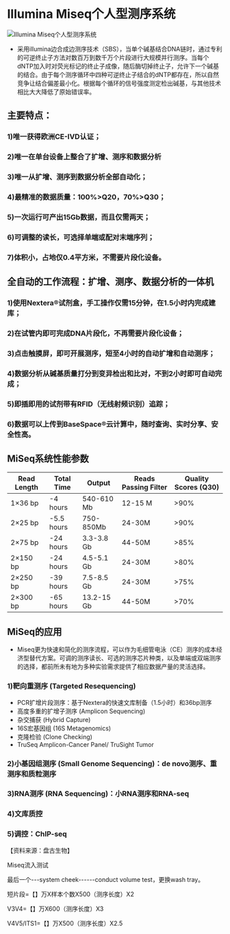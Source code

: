 # Illumina Miseq个人型测序系统
![Illumina Miseq个人型测序系统](http://img1.wezhan.cn/content/sitefiles/81869/images/6062812_Miseq_e44ead4a-fc69-48c6-b8fe-684df2be09fc_resize_picture.png)
- 采用illumina边合成边测序技术（SBS），当单个碱基结合DNA链时，通过专利的可逆终止子方法对数百万到数千万个片段进行大规模并行测序。当每个dNTP加入时对荧光标记的终止子成像，随后酶切掉终止子，允许下一个碱基的结合。由于每个测序循环中四种可逆终止子结合的dNTP都存在，所以自然竞争让结合偏差最小化。根据每个循环的信号强度测定检出碱基，与其他技术相比大大降低了原始错误率。
## 主要特点：
### 1)唯一获得欧洲CE-IVD认证；
### 2)唯一在单台设备上整合了扩增、测序和数据分析
### 3)唯一从扩增、测序到数据分析全部自动化；
### 4)最精准的数据质量：100%>Q20，70%>Q30；
### 5)一次运行可产出15Gb数据，而且仅需两天；
### 6)可调整的读长，可选择单端或配对末端序列；
### 7)体积小，占地仅0.4平方米，不需要片段化设备。
## 全自动的工作流程：扩增、测序、数据分析的一体机
### 1)使用Nextera®试剂盒，手工操作仅需15分钟，在1.5小时内完成建库；
### 2)在试管内即可完成DNA片段化，不再需要片段化设备；
### 3)点击触摸屏，即可开展测序，短至4小时的自动扩增和自动测序；
### 4)数据分析从碱基质量打分到变异检出和比对，不到2小时即可自动完成；
### 5)即插即用的试剂带有RFID（无线射频识别）追踪；
### 6)数据可以上传到BaseSpace®云计算中，随时查询、实时分享、安全性高。
## MiSeq系统性能参数
|Read Length|Total Time|Output|Reads Passing Filter|Quality Scores (Q30)
|-|-|-|-|-|
|1×36 bp|-4 hours|540-610 Mb|12-15 M|>90%
|2×25 bp|-5.5 hours|750-850Mb|24-30M|>90%
|2×75 bp|-24 hours|3.3-3.8 Gb|44-50M|>85%
|2×150 bp|-24 hours|4.5-5.1 Gb|24-30M|>80%
|2×250 bp|-39 hours|7.5-8.5 Gb|24-30M|>75%
|2×300 bp|-65 hours|13.2-15 Gb|44-50M|>70%
## MiSeq的应用
- Miseq更为快速和简化的测序流程，可以作为毛细管电泳（CE）测序的成本经济型替代方案。可调的测序读长、可选的测序芯片种类，以及单端或双端测序的选择，都前所未有地为多种实验需求提供了相应数据产量的灵活选择。
### 1)靶向重测序 (Targeted Resequencing)
- PCR扩增片段测序：基于Nextera的快速文库制备（1.5小时）和36bp测序
- 高度多重的扩增子测序 (Amplicon Sequencing)
- 杂交捕获 (Hybrid Capture)
- 16S宏基因组 (16S Metagenomics)
- 克隆检验 (Clone Checking)
- TruSeq Amplicon-Cancer Panel/ TruSight Tumor
### 2)小基因组测序 (Small Genome Sequencing)：de novo测序、重测序和质粒测序
### 3)RNA测序 (RNA Sequencing)：小RNA测序和RNA-seq
### 4)文库质控
### 5)调控：ChIP-seq

【资料来源：盘古生物】

Miseq流入测试

最后一个---system cheek------conduct volume test，更换wash tray。

短片段=【】万X样本个数X500（测序长度）X2

V3V4=【】万X600（测序长度）X3

V4V5/ITS1=【】万X500（测序长度）X2.5





